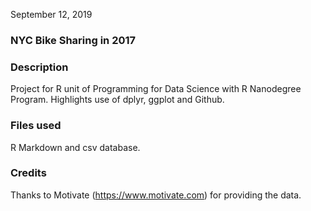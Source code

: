 September 12, 2019
### NYC Bike Sharing in 2017

### Description
Project for R unit of Programming for Data Science with R Nanodegree Program. Highlights use of dplyr, ggplot and Github.

### Files used
R Markdown and csv database.

### Credits
Thanks to Motivate (https://www.motivate.com) for providing the data.
